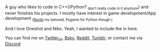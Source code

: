 A guy who likes to code in C++(/Python? <sub>don't really code in it anymore</sub>) and never finishes his projects. I mostly have interest in game development/App development <sub>([Raylib](https://github.com/raysan5/raylib) my beloved, Pygame for Python though.)</sub>

And I love Oneshot and Niko. Yeah, I wanted to include the in here.

You can find me on [Twitter<sub>/X</sub>](https://x.com/Abdul_aziz0122), [Bsky](https://bsky.app/profile/abdulaziz10.bsky.social), [Reddit](https://www.reddit.com/user/Historical-Study-223/), [Tumblr](https://www.tumblr.com/abdulaziz1243), or contact me via [Discord](https://discord.com/users/906888792311480381)
